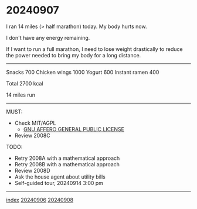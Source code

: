 <head><meta name="viewport" content="width=device-width, initial-scale=1.0, user-scalable=yes" /><meta charset="UTF-8"></head>

# 20240907

I ran 14 miles (> half marathon) today. My body hurts now.

I don\'t have any energy remaining.

If I want to run a full marathon, I need to lose weight drastically to reduce the power needed to bring my body for a long distance.

---

Snacks 700
Chicken wings 1000
Yogurt 600
Instant ramen 400

Total 2700 kcal

14 miles run

---

MUST:

- Check MIT/AGPL
	- [GNU AFFERO GENERAL PUBLIC LICENSE](https://www.gnu.org/licenses/agpl-3.0.html)
- Review 2008C

TODO:

- Retry 2008A with a mathematical approach
- Retry 2008B with a mathematical approach
- Review 2008D
- Ask the house agent about utility bills
- Self-guided tour, 20240914 3:00 pm

---

[index](../../index.html)
[20240906](20240906.html)
[20240908](20240908.html)
